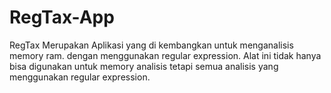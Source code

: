 # RegTax-App
RegTax Merupakan Aplikasi yang di kembangkan untuk menganalisis memory ram. dengan menggunakan regular expression. Alat ini tidak hanya bisa digunakan untuk memory analisis tetapi semua analisis yang menggunakan regular expression. 


